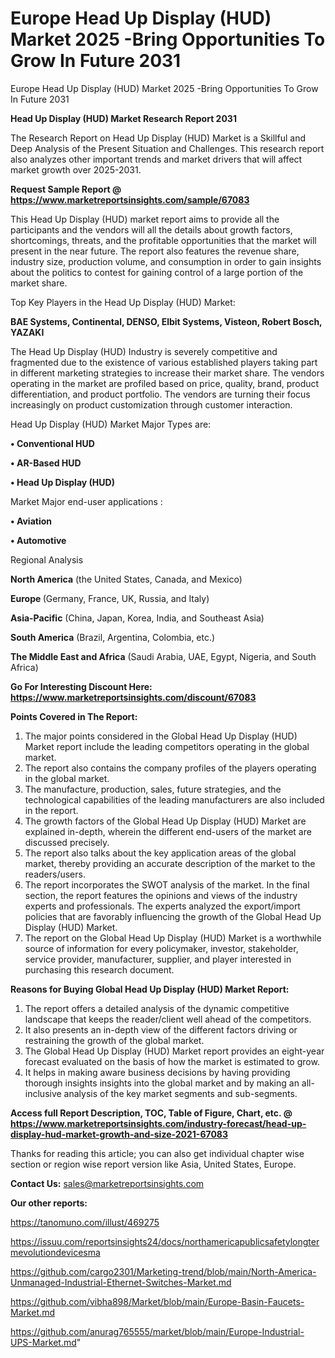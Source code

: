 # Europe Head Up Display (HUD) Market 2025 -Bring Opportunities To Grow In Future 2031
Europe Head Up Display (HUD) Market 2025 -Bring Opportunities To Grow In Future 2031

<strong>Head Up Display (HUD) Market Research Report 2031</strong>

The Research Report on Head Up Display (HUD) Market is a Skillful and Deep Analysis of the Present Situation and Challenges. This research report also analyzes other important trends and market drivers that will affect market growth over 2025-2031.

<strong>Request Sample Report @ <a href=https://www.marketreportsinsights.com/sample/67083>https://www.marketreportsinsights.com/sample/67083</a></strong>

This Head Up Display (HUD) market report aims to provide all the participants and the vendors will all the details about growth factors, shortcomings, threats, and the profitable opportunities that the market will present in the near future. The report also features the revenue share, industry size, production volume, and consumption in order to gain insights about the politics to contest for gaining control of a large portion of the market share.

Top Key Players in the Head Up Display (HUD) Market:

<strong>BAE Systems, Continental, DENSO, Elbit Systems, Visteon, Robert Bosch, YAZAKI</strong>

The Head Up Display (HUD) Industry is severely competitive and fragmented due to the existence of various established players taking part in different marketing strategies to increase their market share. The vendors operating in the market are profiled based on price, quality, brand, product differentiation, and product portfolio. The vendors are turning their focus increasingly on product customization through customer interaction.

Head Up Display (HUD) Market Major Types are:

<strong>• Conventional HUD

• AR-Based HUD

• Head Up Display (HUD)</strong>

Market Major end-user applications :

<strong>• Aviation

• Automotive</strong>

Regional Analysis

</u><strong><b>North America</b></strong> (the United States, Canada, and Mexico)

<strong><b>Europe </b></strong>(Germany, France, UK, Russia, and Italy)

<strong><b>Asia-Pacific</b></strong> (China, Japan, Korea, India, and Southeast Asia)

<strong><b>South America</b></strong> (Brazil, Argentina, Colombia, etc.)

<strong><b>The Middle East and Africa</b></strong> (Saudi Arabia, UAE, Egypt, Nigeria, and South Africa)

<strong>Go For Interesting Discount Here: <a href=https://www.marketreportsinsights.com/discount/67083>https://www.marketreportsinsights.com/discount/67083</a></strong>

<strong>Points Covered in The Report:</strong>
<ol>
  <li>The major points considered in the Global Head Up Display (HUD) Market report include the leading competitors operating in the global market.</li>
  <li>The report also contains the company profiles of the players operating in the global market.</li>
  <li>The manufacture, production, sales, future strategies, and the technological capabilities of the leading manufacturers are also included in the report.</li>
  <li>The growth factors of the Global Head Up Display (HUD) Market are explained in-depth, wherein the different end-users of the market are discussed precisely.</li>
  <li>The report also talks about the key application areas of the global market, thereby providing an accurate description of the market to the readers/users.</li>
  <li>The report incorporates the SWOT analysis of the market. In the final section, the report features the opinions and views of the industry experts and professionals. The experts analyzed the export/import policies that are favorably influencing the growth of the Global Head Up Display (HUD) Market.</li>
  <li>The report on the Global Head Up Display (HUD) Market is a worthwhile source of information for every policymaker, investor, stakeholder, service provider, manufacturer, supplier, and player interested in purchasing this research document.</li>
</ol>
<strong>Reasons for Buying Global Head Up Display (HUD) Market Report:</strong>

<ol>
  <li>The report offers a detailed analysis of the dynamic competitive landscape that keeps the reader/client well ahead of the competitors.</li>
  <li>It also presents an in-depth view of the different factors driving or restraining the growth of the global market.</li>
  <li>The Global Head Up Display (HUD) Market report provides an eight-year forecast evaluated on the basis of how the market is estimated to grow.</li>
  <li>It helps in making aware business decisions by having providing thorough insights insights into the global market and by making an all-inclusive analysis of the key market segments and sub-segments.</li>
</ol>
<strong>Access full Report Description, TOC, Table of Figure, Chart, etc. @ <a href=https://www.marketreportsinsights.com/industry-forecast/head-up-display-hud-market-growth-and-size-2021-67083>https://www.marketreportsinsights.com/industry-forecast/head-up-display-hud-market-growth-and-size-2021-67083</a></strong>


Thanks for reading this article; you can also get individual chapter wise section or region wise report version like Asia, United States, Europe.

<strong>Contact Us:</strong>
sales@marketreportsinsights.com

<strong>Our other reports:</strong>

<a href=https://tanomuno.com/illust/469275>https://tanomuno.com/illust/469275</a>

<a href=https://issuu.com/reportsinsights24/docs/northamericapublicsafetylongtermevolutiondevicesma>https://issuu.com/reportsinsights24/docs/northamericapublicsafetylongtermevolutiondevicesma</a>

<a href=https://github.com/cargo2301/Marketing-trend/blob/main/North-America-Unmanaged-Industrial-Ethernet-Switches-Market.md>https://github.com/cargo2301/Marketing-trend/blob/main/North-America-Unmanaged-Industrial-Ethernet-Switches-Market.md</a>

<a href=https://github.com/vibha898/Market/blob/main/Europe-Basin-Faucets-Market.md>https://github.com/vibha898/Market/blob/main/Europe-Basin-Faucets-Market.md</a>

<a href=https://github.com/anurag765555/market/blob/main/Europe-Industrial-UPS-Market.md>https://github.com/anurag765555/market/blob/main/Europe-Industrial-UPS-Market.md</a>"
